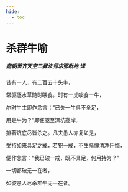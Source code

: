 ```yaml
---
hide:
  - toc
---
```


# **杀群牛喻**

##### 南朝萧齐天空三藏法师求那毗地 译

昔有一人，有二百五十头牛，

常驱逐水草随时喂食。时有一虎啖食一牛，

尔时牛主即作念言：“已失一牛俱不全足，

用是牛为？”即便驱至深坑高岸，

排著坑底尽皆杀之。凡夫愚人亦复如是，

受持如来具足之戒，若犯一戒，不生惭愧清净忏悔，

便作念言：“我已破一戒，既不具足，何用持为？”

一切都破无一在者，

如彼愚人尽杀群牛无一在者。

